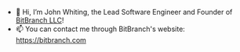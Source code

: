- 👋 Hi, I’m John Whiting, the Lead Software Engineer and Founder of [BitBranch LLC](https://bitbranch.com)!
- 📫 You can contact me through BitBranch's website: https://bitbranch.com
